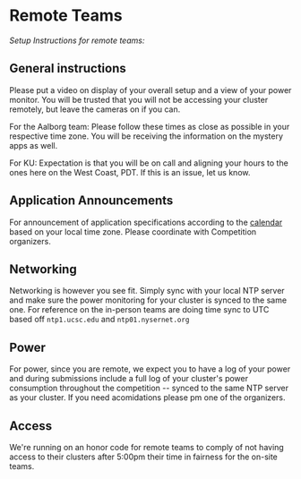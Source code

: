 
# Remote Teams
*Setup Instructions for remote teams:*

## General instructions 

Please put a video on display of your overall setup and a view of your power monitor. You will be trusted that you will not be accessing your cluster remotely, but leave the cameras on if you can.

For the Aalborg team: Please follow these times as close as possible in your respective time zone. You will be receiving the information on the mystery apps as well.

For KU: Expectation is that you will be on call and aligning your hours to the ones here on the West Coast, PDT. If this is an issue, let us know.

## Application Announcements
For announcement of application specifications according to the [calendar](./sched.md) based on your local time zone. Please coordinate with Competition organizers.

## Networking
Networking is however you see fit. Simply sync with your local NTP server and make sure the power monitoring for your cluster is synced to the same one. For reference on the in-person teams are doing time sync to UTC based off `ntp1.ucsc.edu` and `ntp01.nysernet.org`

## Power
For power, since you are remote, we expect you to have a log of your power and during submissions include a full log of your cluster's power consumption throughout the competition -- synced to the same NTP server as your cluster. If you need acomidations please pm one of the organizers.

## Access
We're running on an honor code for remote teams to comply of not having access to their clusters after 5:00pm their time in fairness for the on-site teams.
